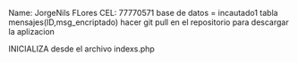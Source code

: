 Name: JorgeNils FLores
CEL: 77770571
base de datos = incautado1
tabla mensajes(ID,msg_encriptado)
hacer git pull en el repositorio para descargar la aplizacion

INICIALIZA desde el archivo indexs.php